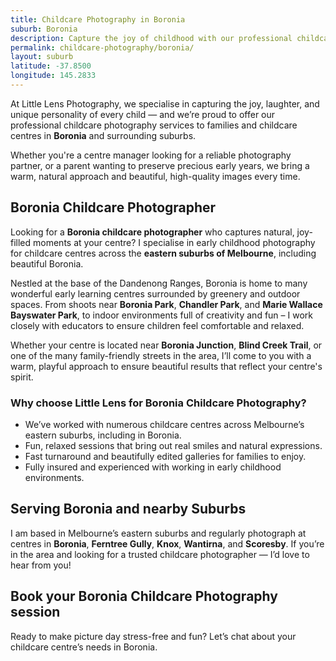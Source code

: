 ```yaml
---
title: Childcare Photography in Boronia
suburb: Boronia
description: Capture the joy of childhood with our professional childcare photography services in Boronia. We specialise in creating beautiful, natural images that families will treasure forever.
permalink: childcare-photography/boronia/
layout: suburb
latitude: -37.8500
longitude: 145.2833
---
```


At Little Lens Photography, we specialise in capturing the joy, laughter, and unique personality of every child — and we’re proud to offer our professional childcare photography services to families and childcare centres in **Boronia** and surrounding suburbs.

Whether you're a centre manager looking for a reliable photography partner, or a parent wanting to preserve precious early years, we bring a warm, natural approach and beautiful, high-quality images every time.

## Boronia Childcare Photographer

Looking for a **Boronia childcare photographer** who captures natural, joy-filled moments at your centre? I specialise in early childhood photography for childcare centres across the **eastern suburbs of Melbourne**, including beautiful Boronia.

Nestled at the base of the Dandenong Ranges, Boronia is home to many wonderful early learning centres surrounded by greenery and outdoor spaces. From shoots near **Boronia Park**, **Chandler Park**, and **Marie Wallace Bayswater Park**, to indoor environments full of creativity and fun – I work closely with educators to ensure children feel comfortable and relaxed.

Whether your centre is located near **Boronia Junction**, **Blind Creek Trail**, or one of the many family-friendly streets in the area, I’ll come to you with a warm, playful approach to ensure beautiful results that reflect your centre's spirit.

### Why choose Little Lens for Boronia Childcare Photography?

- We’ve worked with numerous childcare centres across Melbourne’s eastern suburbs, including in Boronia.
- Fun, relaxed sessions that bring out real smiles and natural expressions.
- Fast turnaround and beautifully edited galleries for families to enjoy.
- Fully insured and experienced with working in early childhood environments.

## Serving Boronia and nearby Suburbs

I am based in Melbourne’s eastern suburbs and regularly photograph at centres in **Boronia**, **Ferntree Gully**, **Knox**, **Wantirna**, and **Scoresby**. If you’re in the area and looking for a trusted childcare photographer — I’d love to hear from you!

## Book your Boronia Childcare Photography session

Ready to make picture day stress-free and fun? Let’s chat about your childcare centre’s needs in Boronia.
